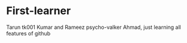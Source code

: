 # First-learner
Tarun tk001 Kumar and Rameez psycho-valker Ahmad, just learning all features of github 
